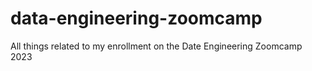 # data-engineering-zoomcamp
All things related to my enrollment on the Date Engineering Zoomcamp 2023
